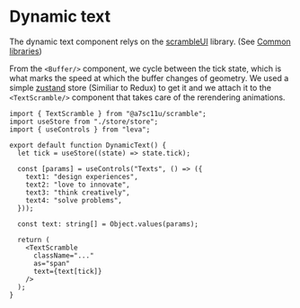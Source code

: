 # Dynamic text

The dynamic text component relys on the [scrambleUI](https://www.npmjs.com/package/@a7sc11u/scramble) library. (See [Common libraries](/docs/CommonLibraries))

From the `<Buffer/>` component, we cycle between the tick state, which is what marks the speed at which the buffer changes of geometry. We used a simple [zustand](https://github.com/pmndrs/zustand) store (Similiar to Redux) to get it and we attach it to the `<TextScramble/>` component that takes care of the rerendering animations.

```tsx
import { TextScramble } from "@a7sc11u/scramble";
import useStore from "./store/store";
import { useControls } from "leva";

export default function DynamicText() {
  let tick = useStore((state) => state.tick);

  const [params] = useControls("Texts", () => ({
    text1: "design experiences",
    text2: "love to innovate",
    text3: "think creatively",
    text4: "solve problems",
  }));

  const text: string[] = Object.values(params);

  return (
    <TextScramble
      className="..."
      as="span"
      text={text[tick]}
    />
  );
}
```
